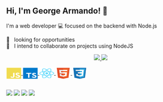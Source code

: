 <!-- <img width="auto" src="https://github.com/georgearmando/georgearmando/blob/master/banner-NLW04.png"> -->

## Hi, I'm George Armando! 👋
I'm a web developer :computer: focused on the backend with Node.js 

 :rocket:  &nbsp; looking for opportunities
 <br/> :purple_heart: &nbsp; I intend to collaborate on projects using NodeJS

<div align="center">
  <a href="https://github.com/georgearmando">
  <img height="180em" src="https://github-readme-stats.vercel.app/api?username=georgearmando&show_icons=true&theme=dracula&include_all_commits=true&count_private=true"/>
  <img height="180em" src="https://github-readme-stats.vercel.app/api/top-langs/?username=georgearmando&layout=compact&langs_count=7&theme=dracula"/>
</div>
 
 <div style="display: inline_block"><br>
  <img align="center" alt="Rafa-Js" height="30" width="40" src="https://raw.githubusercontent.com/devicons/devicon/master/icons/javascript/javascript-plain.svg">
  <img align="center" alt="Rafa-Ts" height="30" width="40" src="https://raw.githubusercontent.com/devicons/devicon/master/icons/typescript/typescript-plain.svg">
  <img align="center" alt="Rafa-React" height="30" width="40" src="https://raw.githubusercontent.com/devicons/devicon/master/icons/react/react-original.svg">
  <img align="center" alt="Rafa-HTML" height="30" width="40" src="https://raw.githubusercontent.com/devicons/devicon/master/icons/html5/html5-original.svg">
  <img align="center" alt="Rafa-CSS" height="30" width="40" src="https://raw.githubusercontent.com/devicons/devicon/master/icons/css3/css3-original.svg">
</div>
  
  ##
 
 <div>
  <a href="https://instagram.com/george_armando54" target="_blank"><img src="https://img.shields.io/badge/-Instagram-%23E4405F?style=for-the-badge&logo=instagram&logoColor=white" target="_blank"></a>
  <a href = "mailto:georgearmando54@gmail.com"><img src="https://img.shields.io/badge/-Gmail-%23333?style=for-the-badge&logo=gmail&logoColor=white" target="_blank"></a>
  <a href="https://www.linkedin.com/in/georgearmando" target="_blank"><img src="https://img.shields.io/badge/-LinkedIn-%230077B5?style=for-the-badge&logo=linkedin&logoColor=white" target="_blank"></a> 
  <a href="https://wa.me/244912111599"><img src="https://img.shields.io/badge/WhatsApp-25D366?style=for-the-badge&logo=whatsapp&logoColor=white" tardet="_blank"></a>
  
 </div>
